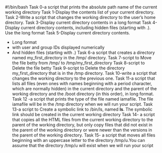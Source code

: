 #!/bin/bash
Task 0-a script that prints the absolute path name of the current working directory
Task 1-Display the contents list of your current directory.
Task 2-Write a script that changes the working directory to the user’s home directory.
Task 3-Display current directory contents in a long format
Task 4-Display current directory contents, including hidden files (starting with .). Use the long format
Task 5-Display current directory contents.
- Long format
- with user and group IDs displayed numerically
- And hidden files (starting with .)
Task 6-a script that creates a directory named my_first_directory in the /tmp/ directory.
Task 7-script to Move the file betty from /tmp/ to /tmp/my_first_directory
Task 8-script to Delete the file betty
Task 9-script to Delete the directory my_first_directory that is in the /tmp directory.
Task 10-write a script that changes the working directory to the previous one.
Task 11-a script that lists all files (even ones with names beginning with a period character, which are normally hidden) in the current directory and the parent of the working directory and the /boot directory (in this order), in long format.
Task 12 -a script that prints the type of the file named iamafile. The file iamafile will be in the /tmp directory when we will run your script.
Task 13-a script to Create a symbolic link to /bin/ls, named __ls__. The symbolic link should be created in the current working directory
Task 14- a script that copies all the HTML files from the current working directory to the parent of the working directory, but only copy files that did not exist in the parent of the working directory or were newer than the versions in the parent of the working directory.
Task 15- a script that moves all files beginning with an uppercase letter to the directory /tmp/u.You can assume that the directory /tmp/u will exist when we will run your script

